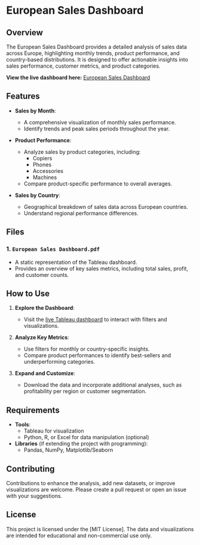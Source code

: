 # European Sales Dashboard

## Overview

The European Sales Dashboard provides a detailed analysis of sales data across Europe, highlighting monthly trends, product performance, and country-based distributions. It is designed to offer actionable insights into sales performance, customer metrics, and product categories.

**View the live dashboard here:** [European Sales Dashboard](https://public.tableau.com/app/profile/condata/viz/EU_Sales_Dashboard_17283346000520/Dashboard1)

## Features

- **Sales by Month**:
  - A comprehensive visualization of monthly sales performance.
  - Identify trends and peak sales periods throughout the year.

- **Product Performance**:
  - Analyze sales by product categories, including:
    - Copiers
    - Phones
    - Accessories
    - Machines
  - Compare product-specific performance to overall averages.

- **Sales by Country**:
  - Geographical breakdown of sales data across European countries.
  - Understand regional performance differences.

## Files

### 1. `European Sales Dashboard.pdf`
- A static representation of the Tableau dashboard.
- Provides an overview of key sales metrics, including total sales, profit, and customer counts.

## How to Use

1. **Explore the Dashboard**:
   - Visit the [live Tableau dashboard](https://public.tableau.com/app/profile/condata/viz/EU_Sales_Dashboard_17283346000520/Dashboard1) to interact with filters and visualizations.

2. **Analyze Key Metrics**:
   - Use filters for monthly or country-specific insights.
   - Compare product performances to identify best-sellers and underperforming categories.

3. **Expand and Customize**:
   - Download the data and incorporate additional analyses, such as profitability per region or customer segmentation.

## Requirements

- **Tools**:
  - Tableau for visualization
  - Python, R, or Excel for data manipulation (optional)
- **Libraries** (if extending the project with programming):
  - Pandas, NumPy, Matplotlib/Seaborn

## Contributing

Contributions to enhance the analysis, add new datasets, or improve visualizations are welcome. Please create a pull request or open an issue with your suggestions.

## License

This project is licensed under the [MIT License]. The data and visualizations are intended for educational and non-commercial use only.
